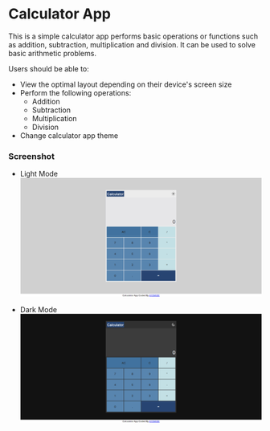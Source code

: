 # Calculator App

This is a simple calculator app performs basic operations or functions such as addition, subtraction, multiplication and division. It can be used to solve basic arithmetic problems.


Users should be able to:

- View the optimal layout depending on their device's screen size
- Perform the following operations:
  - Addition
  - Subtraction
  - Multiplication
  - Division
- Change calculator app theme

### Screenshot
- Light Mode
![](./images/light_mode_screenshot.png)

- Dark Mode
![](./images/dark_mode_screenshot.png)